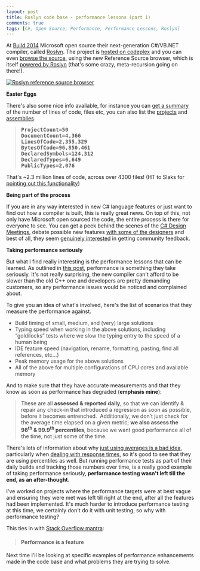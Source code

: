 ```yaml
---
layout: post
title: Roslyn code base - performance lessons (part 1)
comments: true
tags: [C#, Open Source, Performance, Performance Lessons, Roslyn]
---
```

At <a href="http://www.buildwindows.com/" target="_blank">Build 2014</a> Microsoft open source their next-generation C#/VB.NET compiler, called <a href="http://msdn.microsoft.com/en-us/vstudio/roslyn.aspx" target="_blank">Roslyn</a>. The project is <a href="https://roslyn.codeplex.com/" target="_blank">hosted on codeplex</a> and you can even <a href="http://source.roslyn.codeplex.com/" target="_blank">browse the source</a>, using the new Reference Source browser, which is itself <a href="http://www.hanselman.com/blog/AnnouncingTheNewRoslynpoweredNETFrameworkReferenceSource.aspx" target="_blank">powered by Roslyn</a> (that's some crazy, meta-recursion going on there!).

<a href="http://source.roslyn.codeplex.com/" target="_blank"><img class="aligncenter wp-image-144 size-large" src="{{ base }}/images/2014/05/roslyn-reference-source-browser.png?w=840" alt="Roslyn reference source browser"/></a>

<strong>Easter Eggs</strong>

There's also some nice info available, for instance you can <a href="http://source.roslyn.codeplex.com/i.txt" target="_blank">get a summary</a> of the number of lines of code, files etc, you can also list the <a href="http://source.roslyn.codeplex.com/Projects.txt" target="_blank">projects</a> and <a href="http://source.roslyn.codeplex.com/Assemblies.txt" target="_blank">assemblies</a>.

<blockquote>
<pre><strong>ProjectCount=50
DocumentCount=4,366
LinesOfCode=2,355,329
BytesOfCode=96,850,461
DeclaredSymbols=124,312
DeclaredTypes=6,649
PublicTypes=2,076</strong></pre>
</blockquote>

That's ~2.3 million lines of code, across over 4300 files! (HT to Slaks for <a href="http://blog.slaks.net/2014-02-24/inside-the-new-net-reference-source/#toc_2" target="_blank">pointing out this functionality</a>)

<strong>Being part of the process</strong>

If you are in any way interested in new C# language features or just want to find out how a compiler is built, this is really great news. On top of this, not only have Microsoft open sourced the code, the entire process is there for everyone to see. You can get a peek behind the scenes of the <a href="https://roslyn.codeplex.com/discussions/546465" target="_blank">C# Design Meetings</a>, debate possible new features <a href="https://roslyn.codeplex.com/discussions/542963" target="_blank">with some of the designers</a> and best of all, they seem <a href="https://roslyn.codeplex.com/discussions/541194#post1240018" target="_blank">genuinely interested</a> in getting community feedback.

<strong>Taking performance seriously</strong>

But what I find really interesting is the performance lessons that can be learned. As outlined in <a href="http://blogs.msdn.com/b/csharpfaq/archive/2014/01/15/roslyn-performance-matt-gertz.aspx" target="_blank">this post</a>, performance is something they take seriously. It's not really surprising, the new compiler can't afford to be slower than the old C++ one and developers are pretty demanding customers, so any performance issues would be noticed and complained about.

To give you an idea of what's involved, here's the list of scenarios that they measure the performance against.

<ul style="color:#424242;">
    <li>Build timing of small, medium, and (very) large solutions</li>
    <li>Typing speed when working in the above solutions, including “goldilocks” tests where we slow the typing entry to the speed of a human being</li>
    <li>IDE feature speed (navigation, rename, formatting, pasting, find all references, etc…)</li>
    <li>Peak memory usage for the above solutions</li>
    <li>All of the above for multiple configurations of CPU cores and available memory</li>
</ul>

And to make sure that they have accurate measurements and that they know as soon as performance has degraded (<strong>emphasis mine</strong>):

<blockquote>
<p style="color:#424242;">These are all <strong>assessed &amp; reported daily</strong>, so that we can identify &amp; repair any check-in that introduced a regression as soon as possible, before it becomes entrenched.  Additionally, we don’t just check for the average time elapsed on a given metric; <strong>we also assess the 98<sup>th</sup> &amp; 99.9<sup>th</sup> percentiles</strong>, because we want good performance all of the time, not just some of the time.</p>
</blockquote>

There's lots of information about why <a href="http://filipspagnoli.wordpress.com/2009/11/13/lies-damned-lies-and-statistics-21-misleading-averages/" target="_blank">just using averages is a bad idea</a>, particularly when <a href="http://mvolo.com/why-average-latency-is-a-terrible-way-to-track-website-performance-and-how-to-fix-it/" target="_blank">dealing with response times</a>, so it's good to see that they are using percentiles as well. But running performance tests as part of their daily builds and tracking those numbers over time, is a really good example of taking performance seriously, <strong>performance testing wasn't left till the end, as an after-thought</strong>.

I've worked on projects where the performance targets were at best vague and ensuring they were met was left till right at the end, after all the features had been implemented. It's much harder to introduce performance testing at this time, we certainly don't do it with unit testing, so why with performance testing?

This ties in with <a href="http://blog.codinghorror.com/performance-is-a-feature/" target="_blank">Stack Overflow mantra</a>:

<blockquote>
<h4><strong>Performance is a feature</strong></h4>
</blockquote>

Next time I'll be looking at specific examples of performance enhancements made in the code base and what problems they are trying to solve.
